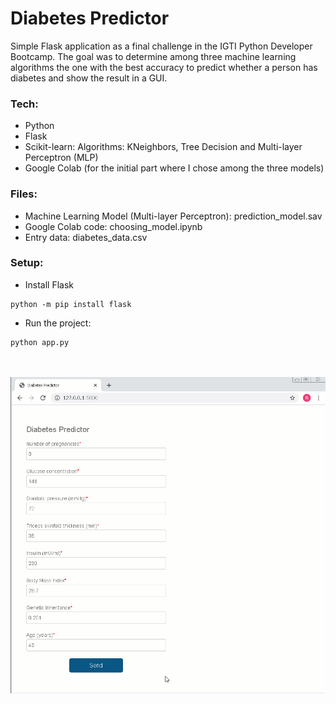 # Diabetes Predictor

Simple Flask application as a final challenge in the IGTI Python Developer Bootcamp. The goal was to determine among three machine learning algorithms the one with the best accuracy to predict whether a person has diabetes and show the result in a GUI.

### Tech:

  - Python
  - Flask
  - Scikit-learn: Algorithms: KNeighbors, Tree Decision and Multi-layer Perceptron (MLP) 
  - Google Colab (for the initial part where I chose among the three models)

### Files:
  - Machine Learning Model (Multi-layer Perceptron): prediction_model.sav  
  - Google Colab code: choosing_model.ipynb
  - Entry data: diabetes_data.csv

### Setup:
  - Install Flask
  ```  
python -m pip install flask
```
  - Run the project:
  ```
  python app.py
```

<br/><br/>
![](diabetes_predictor.gif)

